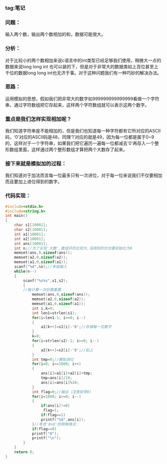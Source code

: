 ### tag:笔记

### 问题：
输入两个数，输出两个数相加的和，数据可能很大。
### 分析：
对于比较小的两个数相加来说c语言中的int类型已经足够我们使用，稍微大一点的数据来说long long int 也可以装的下，但是对于非常大的数据类如上百位甚至上千位的数据long long int也无济于事。对于这种问题我们有一种巧妙的解决办法。

### 思路：
运用模拟的思想，假如我们把非常大的数字如999999999999999看做一个字符串，通过字符数组把它存起来，这样两个字符数组就可以表示这两个数字。

### 重点是我们怎样实现相加呢？
我们知道字符串是不能相加的，但是我们也知道每一种字符都有它所对应的ASCII码，‘0’对应的ASCII码是48，同理‘1’对应的就是49，因为每一位都是属于0~9的，这样对于一个字符串，如果我们把它遍历一遍每一位都减去'0'再存入一个整形数组里面，这样通过两个整形数组才算把两个大数存了起来。

### 接下来就是模拟加的过程：
我们知道对于加法而言每一位最多只有一次进位，对于每一位来说我们不仅要相加而且要加上进位得到的数字。

### 代码实现：

```c
#include<stdio.h>
#include<string.h>
int main()
{
    char s1[10001];
    char s2[10001];
    int a1[10001];
    int a2[10001];
    int ans[10001];
    int n;//为了实现'大数',数组开的比较大,没用到的位也要初始化为0
    memset(ans,0,sizeof(ans));
    memset(a2,0,sizeof(a2));
    memset(a1,0,sizeof(a1));
    scanf("%d",&n);//多组输入
    while(n--)
    {
        scanf("%s%s",s1,s2);
        {
        //每计算一次后需重置
            memset(ans,0,sizeof(ans));
            memset(a2,0,sizeof(a2));
            memset(a1,0,sizeof(a1));
            int i,k=0;
            int len1=strlen(s1);
            for(i=len1-1; i>=0; i--)
            {
                a1[k++]=s1[i]-'0';//存储每一位数字
            }
            k=0;
            for(i=strlen(s2)-1; i>=0; i--)
            {
                a2[k++]=s2[i]-'0';//如上
            }
            int tmp=0;//模拟进位
            for(i=0; i<=1000; i++)
            {
                ans[i]=a1[i]+a2[i]+tmp;
                tmp=ans[i]/10;
                ans[i]=ans[i]%10;
            }
            int flag=0;//输出（注意前导0）
            for(i=1000; i>=0; i--)
            {
                if(ans[i]!=0)
                 flag=1;
                if(flag==1)
                printf("%d",ans[i]);
            }//考虑'0+0'的特殊情况：
            if(flag==0)
            printf("0");
            printf("\n");
        }
    }
    return 0;
}
```


 
